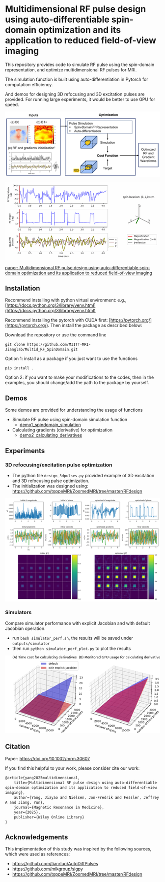 # Multidimensional RF pulse design using auto-differentiable spin-domain optimization and its application to reduced field-of-view imaging

This repository provides code to simulate RF pulse using the spin-domain representation, and optimize multidimensional RF pulses for MRI. 

The simulation function is built using auto-differentiation in Pytorch for computation efficiency. 

And demos for designing 3D refocusing and 3D excitation pulses are provided. 
For running large experiments, it would be better to use GPU for speed.

![algorithm](files/algorithm.png)

![figure](files/multid_rf_SpinDomainOpt_refocusing.gif)

[paper: Multidimensional RF pulse design using auto-differentiable spin-domain optimization and its application to reduced field-of-view imaging](https://doi.org/10.1002/mrm.30607)

## Installation 
Recommend installing with python virtual environment: e.g., [https://docs.python.org/3/library/venv.html](https://docs.python.org/3/library/venv.html)

Recommend installing the pytorch with CUDA first: [https://pytorch.org/](https://pytorch.org/).
Then install the package as described below:

Download the repository or use the command line 
```
git clone https://github.com/MIITT-MRI-Jianglab/Multid_RF_SpinDomain.git
```

Option 1: install as a package if you just want to use the functions
```
pip install .
```

Option 2: if you want to make your modifications to the codes, then in the examples, you should change/add the path to the package by yourself.

## Demos
Some demos are provided for understanding the usage of functions
- Simulate RF pulse using spin-domain simulation function
    - [demo1_spindomain_simulation](demos/demo1_spindomain_simulation.ipynb)
- Calculating gradients (derivative) for optimization 
    - [demo2_calculating_derivatives](demos/demo2_calculating_derivatives.ipynb)

## Experiments
### 3D refocusing/excitation pulse optimization
- The python file `design_3dpulses.py` provided example of 3D excitation and 3D refocusing pulse optimization. 
- The initialization was designed using: https://github.com/toppeMRI/ZoomedMRI/tree/master/RFdesign 

![](outputs/exampleResults_refocusing_0_0/plot.png)

### Simulators  
Compare simulator performance with explicit Jacobian and with default Jacobian operation. 
- run `bash simulator_perf.sh`, the results will be saved under `outputs/simulator`
- then run `python simulator_perf_plot.py` to plot the results

![](outputs/example_simulator_perf.png)

## Citation 
Paper: https://doi.org/10.1002/mrm.30607

If you find this helpful to your work, please consider cite our work:
```
@article{yang2025multidimensional,
    title={Multidimensional RF pulse design using auto-differentiable spin-domain optimization and its application to reduced field-of-view imaging},
    author={Yang, Jiayao and Nielsen, Jon-Fredrik and Fessler, Jeffrey A and Jiang, Yun},
    journal={Magnetic Resonance in Medicine},
    year={2025},
    publisher={Wiley Online Library}
}
```

## Acknowledgements
This implementation of this study was inspired by the following sources, which were used as references:
- https://github.com/tianrluo/AutoDiffPulses
- https://github.com/mikgroup/sigpy
- https://github.com/toppeMRI/ZoomedMRI/tree/master/RFdesign 
